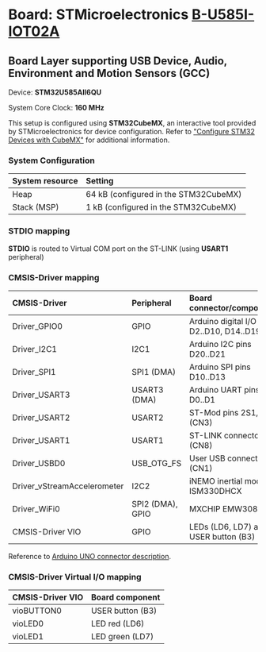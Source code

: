 # Board: STMicroelectronics [B-U585I-IOT02A](https://www.st.com/en/evaluation-tools/b-u585i-iot02a.html)

## Board Layer supporting USB Device, Audio, Environment and Motion Sensors (GCC)

Device: **STM32U585AII6QU**

System Core Clock: **160 MHz**

This setup is configured using **STM32CubeMX**, an interactive tool provided by STMicroelectronics for device configuration.
Refer to ["Configure STM32 Devices with CubeMX"](https://open-cmsis-pack.github.io/cmsis-toolbox/CubeMX/) for additional information.

### System Configuration

| System resource       | Setting
|:----------------------|:--------------------------------------
| Heap                  | 64 kB (configured in the STM32CubeMX)
| Stack (MSP)           |  1 kB (configured in the STM32CubeMX)

### STDIO mapping

**STDIO** is routed to Virtual COM port on the ST-LINK (using **USART1** peripheral)

### CMSIS-Driver mapping

| CMSIS-Driver                | Peripheral            | Board connector/component                     | Connection
|:----------------------------|:----------------------|:----------------------------------------------|:------------------------------
| Driver_GPIO0                | GPIO                  | Arduino digital I/O pins D2..D10, D14..D19    | ARDUINO_UNO_D2..D10, D14..D19
| Driver_I2C1                 | I2C1                  | Arduino I2C pins D20..D21                     | ARDUINO_UNO_I2C
| Driver_SPI1                 | SPI1 (DMA)            | Arduino SPI pins D10..D13                     | ARDUINO_UNO_SPI
| Driver_USART3               | USART3 (DMA)          | Arduino UART pins D0..D1                      | ARDUINO_UNO_UART
| Driver_USART2               | USART2                | ST-Mod pins 2S1, 3S1 (CN3)                    | CMSIS_USART
| Driver_USART1               | USART1                | ST-LINK connector (CN8)                       | STDIN, STDOUT, STDERR
| Driver_USBD0                | USB_OTG_FS            | User USB connector (CN1)                      | CMSIS_USB_Device
| Driver_vStreamAccelerometer | I2C2                  | iNEMO inertial module ISM330DHCX              | CMSIS_vStream_Accelerometer
| Driver_WiFi0                | SPI2 (DMA), GPIO      | MXCHIP EMW3080                                | CMSIS_WiFi
| CMSIS-Driver VIO            | GPIO                  | LEDs (LD6, LD7) and USER button (B3)          | CMSIS_VIO

Reference to [Arduino UNO connector description](https://open-cmsis-pack.github.io/cmsis-toolbox/ReferenceApplications/#arduino-shield).

### CMSIS-Driver Virtual I/O mapping

| CMSIS-Driver VIO      | Board component
|:----------------------|:--------------------------------------
| vioBUTTON0            | USER button (B3)
| vioLED0               | LED red     (LD6)
| vioLED1               | LED green   (LD7)
